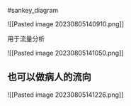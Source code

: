 #sankey_diagram


![[Pasted image 20230805140910.png]]

用于流量分析


![[Pasted image 20230805141050.png]]

## 也可以做病人的流向

![[Pasted image 20230805141226.png]]